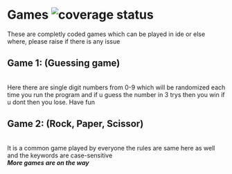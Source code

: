 # Games <img alt="coverage status" src="https://warehouse-camo.ingress.cmh1.psfhosted.org/6e4d811afb99d815d0c47c0bf6f18d8488b3fe68/68747470733a2f2f636f766572616c6c732e696f2f7265706f732f6269746275636b65742f6f70656e7079786c2f6f70656e7079786c2f62616467652e7376673f6272616e63683d64656661756c74">
These are completly coded games which can be played in ide or else where, please raise if there is any issue <br> 
<h2>Game 1: (Guessing game)</h2> <br>
Here there are single digit numbers from 0-9 which will be randomized each time you run the program and if u guess the number in 3 trys then you win if u dont then you lose.
Have fun<br>
<h2>Game 2: (Rock, Paper, Scissor)</h2> <br>
It is a common game played by everyone the rules are same here as well and the keywords are case-sensitive <br>
<b><i>More games are on the way</i></b>
